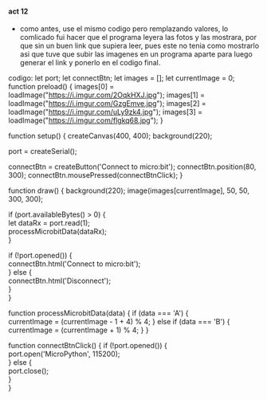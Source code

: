 #### act 12

- como antes, use el mismo codigo pero remplazando valores, lo comlicado fui hacer que el programa leyera las fotos y las mostrara, por que sin un buen link que supiera leer, pues este no tenia como mostrarlo asi que tuve que subir las imagenes en un programa aparte para luego generar el link y ponerlo en el codigo final. 

 codigo: let port;
let connectBtn;
let images = [];
let currentImage = 0;
function preload() {
  images[0] = loadImage("https://i.imgur.com/2OqkHXJ.jpg");
  images[1] = loadImage("https://i.imgur.com/GzgEmve.jpg");
  images[2] = loadImage("https://i.imgur.com/uLy9zk4.jpg");
  images[3] = loadImage("https://i.imgur.com/flgkq68.jpg");
}


function setup() {
  createCanvas(400, 400);
  background(220);

  port = createSerial(); 

  connectBtn = createButton('Connect to micro:bit');
  connectBtn.position(80, 300);
  connectBtn.mousePressed(connectBtnClick);
}

function draw() {
  background(220);
  image(images[currentImage], 50, 50, 300, 300);

  if (port.availableBytes() > 0) {  
    let dataRx = port.read(1);  
    processMicrobitData(dataRx);  
  }

  if (!port.opened()) {  
    connectBtn.html('Connect to micro:bit');  
  } else {  
    connectBtn.html('Disconnect');  
  }  
}

function processMicrobitData(data) {
  if (data === 'A') {  
    currentImage = (currentImage - 1 + 4) % 4;
  } else if (data === 'B') {  
    currentImage = (currentImage + 1) % 4; 
  }
}

function connectBtnClick() {
  if (!port.opened()) {  
    port.open('MicroPython', 115200);  
  } else {  
    port.close();  
  }  
}
